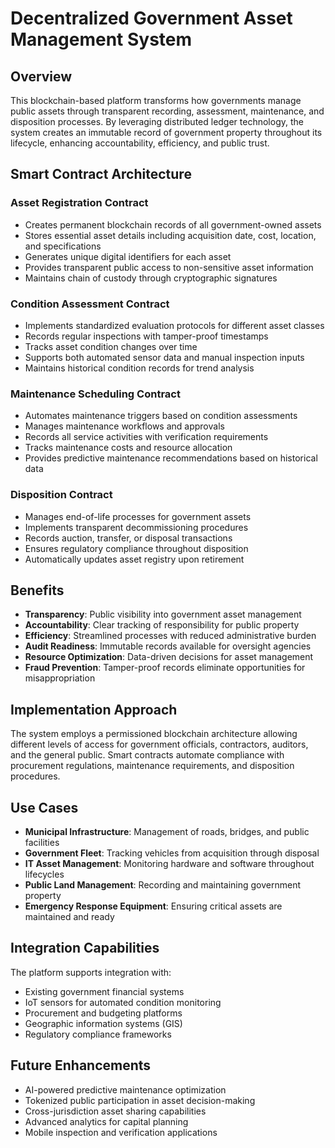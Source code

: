 # Decentralized Government Asset Management System

## Overview

This blockchain-based platform transforms how governments manage public assets through transparent recording, assessment, maintenance, and disposition processes. By leveraging distributed ledger technology, the system creates an immutable record of government property throughout its lifecycle, enhancing accountability, efficiency, and public trust.

## Smart Contract Architecture

### Asset Registration Contract
- Creates permanent blockchain records of all government-owned assets
- Stores essential asset details including acquisition date, cost, location, and specifications
- Generates unique digital identifiers for each asset
- Provides transparent public access to non-sensitive asset information
- Maintains chain of custody through cryptographic signatures

### Condition Assessment Contract
- Implements standardized evaluation protocols for different asset classes
- Records regular inspections with tamper-proof timestamps
- Tracks asset condition changes over time
- Supports both automated sensor data and manual inspection inputs
- Maintains historical condition records for trend analysis

### Maintenance Scheduling Contract
- Automates maintenance triggers based on condition assessments
- Manages maintenance workflows and approvals
- Records all service activities with verification requirements
- Tracks maintenance costs and resource allocation
- Provides predictive maintenance recommendations based on historical data

### Disposition Contract
- Manages end-of-life processes for government assets
- Implements transparent decommissioning procedures
- Records auction, transfer, or disposal transactions
- Ensures regulatory compliance throughout disposition
- Automatically updates asset registry upon retirement

## Benefits

- **Transparency**: Public visibility into government asset management
- **Accountability**: Clear tracking of responsibility for public property
- **Efficiency**: Streamlined processes with reduced administrative burden
- **Audit Readiness**: Immutable records available for oversight agencies
- **Resource Optimization**: Data-driven decisions for asset management
- **Fraud Prevention**: Tamper-proof records eliminate opportunities for misappropriation

## Implementation Approach

The system employs a permissioned blockchain architecture allowing different levels of access for government officials, contractors, auditors, and the general public. Smart contracts automate compliance with procurement regulations, maintenance requirements, and disposition procedures.

## Use Cases

- **Municipal Infrastructure**: Management of roads, bridges, and public facilities
- **Government Fleet**: Tracking vehicles from acquisition through disposal
- **IT Asset Management**: Monitoring hardware and software throughout lifecycles
- **Public Land Management**: Recording and maintaining government property
- **Emergency Response Equipment**: Ensuring critical assets are maintained and ready

## Integration Capabilities

The platform supports integration with:
- Existing government financial systems
- IoT sensors for automated condition monitoring
- Procurement and budgeting platforms
- Geographic information systems (GIS)
- Regulatory compliance frameworks

## Future Enhancements

- AI-powered predictive maintenance optimization
- Tokenized public participation in asset decision-making
- Cross-jurisdiction asset sharing capabilities
- Advanced analytics for capital planning
- Mobile inspection and verification applications
